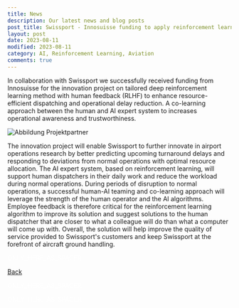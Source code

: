 ```yaml
---
title: News
description: Our latest news and blog posts
post_title: Swissport - Innosuisse funding to apply reinforcement learning with human feedback to staff dispatching
layout: post
date: 2023-08-11
modified: 2023-08-11
category: AI, Reinforcement Learning, Aviation
comments: true
---
```


In collaboration with Swissport we successfully received funding from Innosuisse for the innovation project on tailored deep reinforcement learning method with human feedback (RLHF) to enhance resource-efficient dispatching and operational delay reduction. A co-learning approach between the human and AI expert system to increases operational awareness and trustworthiness.
<!-- more -->

![Abbildung Projektpartner](https://isandaiinaviation.github.io/pictures/zhaw_swissport_project_blog.png|width=100)

The innovation project will enable Swissport to further innovate in airport operations research by better predicting upcoming turnaround delays and responding to deviations from normal operations with optimal resource allocation. The AI expert system, based on reinforcement learning, will support human dispatchers in their daily work and reduce the workload during normal operations. During periods of disruption to normal operations, a successful human-AI teaming and co-learning approach will leverage the strength of the human operator and the AI algorithms. Employee feedback is therefore critical for the reinforcement learning algorithm to improve its solution and suggest solutions to the human dispatcher that are closer to what a colleague will do than what a computer will come up with. Overall, the solution will help improve the quality of service provided to Swissport's customers and keep Swissport at the forefront of aircraft ground handling.

<!--The code below is only used as spacer-->
<html>
  <p style="color:white;">ONLY_HERE_AS_SPACER</p>
</html>


[Back](https://isandaiinaviation.github.io/pages/news.html)

<!--The code below is only used as spacer-->
<html>
  <p style="color:white;">ONLY_HERE_AS_SPACER</p>
</html>
<!--The code below is only used as spacer-->
<html>
  <p style="color:white;">ONLY_HERE_AS_SPACER</p>
</html>